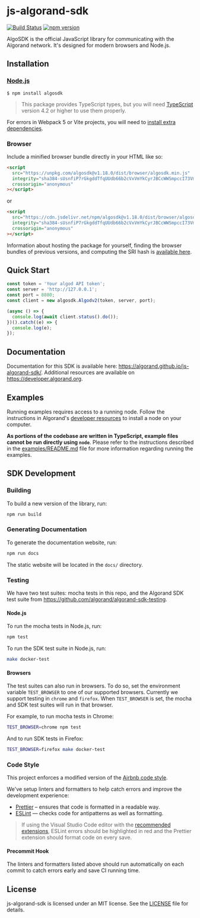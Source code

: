 # js-algorand-sdk

[![Build Status](https://travis-ci.com/algorand/js-algorand-sdk.svg?branch=master)](https://travis-ci.com/algorand/js-algorand-sdk) [![npm version](https://badge.fury.io/js/algosdk.svg)](https://www.npmjs.com/package/algosdk)

AlgoSDK is the official JavaScript library for communicating with the Algorand network. It's designed for modern browsers and Node.js.

## Installation

### [Node.js](https://nodejs.org/en/download/)

```
$ npm install algosdk
```

> This package provides TypeScript types, but you will need [TypeScript](https://www.typescriptlang.org/) version 4.2 or higher to use them properly.

For errors in Webpack 5 or Vite projects, you will need to [install extra dependencies](FAQ.md#it-says-error-cant-resolve-in-the-sdk).

### Browser

Include a minified browser bundle directly in your HTML like so:

```html
<script
  src="https://unpkg.com/algosdk@v1.18.0/dist/browser/algosdk.min.js"
  integrity="sha384-sUsnfiP7rGkgddTfqUUdb66b2cVxVmYkCyrJBCcWWSmpccI73Vm9wkUrCLsEcG6f"
  crossorigin="anonymous"
></script>
```

or

```html
<script
  src="https://cdn.jsdelivr.net/npm/algosdk@v1.18.0/dist/browser/algosdk.min.js"
  integrity="sha384-sUsnfiP7rGkgddTfqUUdb66b2cVxVmYkCyrJBCcWWSmpccI73Vm9wkUrCLsEcG6f"
  crossorigin="anonymous"
></script>
```

Information about hosting the package for yourself, finding the browser bundles of previous versions, and computing the SRI hash is [available here](FAQ.md).

## Quick Start

```javascript
const token = 'Your algod API token';
const server = 'http://127.0.0.1';
const port = 8080;
const client = new algosdk.Algodv2(token, server, port);

(async () => {
  console.log(await client.status().do());
})().catch((e) => {
  console.log(e);
});
```

## Documentation

Documentation for this SDK is available here: https://algorand.github.io/js-algorand-sdk/. Additional resources are available on https://developer.algorand.org.

## Examples

Running examples requires access to a running node. Follow the instructions in Algorand's [developer resources](https://developer.algorand.org/docs/run-a-node/setup/install/) to install a node on your computer.

**As portions of the codebase are written in TypeScript, example files cannot be run directly using `node`**. Please refer to the instructions described in the [examples/README.md](examples/README.md) file for more information regarding running the examples.

## SDK Development

### Building

To build a new version of the library, run:

```bash
npm run build
```

### Generating Documentation

To generate the documentation website, run:

```bash
npm run docs
```

The static website will be located in the `docs/` directory.

### Testing

We have two test suites: mocha tests in this repo, and the Algorand SDK test suite from https://github.com/algorand/algorand-sdk-testing.

#### Node.js

To run the mocha tests in Node.js, run:

```bash
npm test
```

To run the SDK test suite in Node.js, run:

```bash
make docker-test
```

#### Browsers

The test suites can also run in browsers. To do so, set the environment variable `TEST_BROWSER` to
one of our supported browsers. Currently we support testing in `chrome` and `firefox`. When
`TEST_BROWSER` is set, the mocha and SDK test suites will run in that browser.

For example, to run mocha tests in Chrome:

```bash
TEST_BROWSER=chrome npm test
```

And to run SDK tests in Firefox:

```bash
TEST_BROWSER=firefox make docker-test
```

### Code Style

This project enforces a modified version of the [Airbnb code style](https://github.com/airbnb/javascript).

We've setup linters and formatters to help catch errors and improve the development experience:

- [Prettier](https://prettier.io/) – ensures that code is formatted in a readable way.
- [ESLint](https://eslint.org/) — checks code for antipatterns as well as formatting.

> If using the Visual Studio Code editor with the [recommended extensions](.vscode/extensions.json), ESLint errors should be highlighted in red and the Prettier extension should format code on every save.

#### Precommit Hook

The linters and formatters listed above should run automatically on each commit to catch errors early and save CI running time.

## License

js-algorand-sdk is licensed under an MIT license. See the [LICENSE](https://github.com/algorand/js-algorand-sdk/blob/master/LICENSE) file for details.
